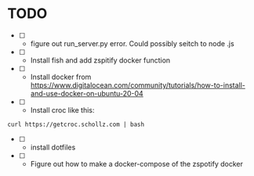 # TODO

- [ ] - figure out run_server.py error. Could possibly seitch to node .js

- [ ] - Install fish and add zspitify docker function

- [ ] - Install docker from https://www.digitalocean.com/community/tutorials/how-to-install-and-use-docker-on-ubuntu-20-04

- [ ] - Install croc like this: 

```shell
curl https://getcroc.schollz.com | bash
```

- [ ] - install dotfiles


- [ ] - Figure out how to make a docker-compose of the zspotify docker


